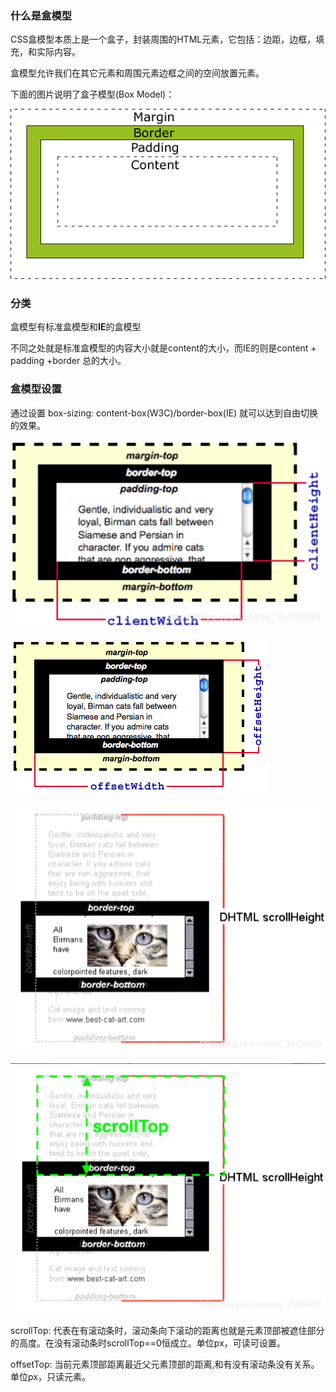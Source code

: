 ### 什么是盒模型

CSS盒模型本质上是一个盒子，封装周围的HTML元素，它包括：边距，边框，填充，和实际内容。

盒模型允许我们在其它元素和周围元素边框之间的空间放置元素。

下面的图片说明了盒子模型(Box Model)：

![box-model](.\img\box-model.gif)



### 分类

盒模型有标准盒模型和**IE**的盒模型

不同之处就是标准盒模型的内容大小就是content的大小，而IE的则是content + padding +border 总的大小。



### 盒模型设置

通过设置 box-sizing: content-box(W3C)/border-box(IE) 就可以达到自由切换的效果。

![dimensions-client](.\img\dimensions-client.png)



![Dimensions-offset](.\img\Dimensions-offset.png)



![demensions-scroll](.\img\demensions-scroll.png)

![scroll-top](.\img\scroll-top.png)

scrollTop: 代表在有滚动条时，滚动条向下滚动的距离也就是元素顶部被遮住部分的高度。在没有滚动条时scrollTop==0恒成立。单位px，可读可设置。

offsetTop: 当前元素顶部距离最近父元素顶部的距离,和有没有滚动条没有关系。单位px，只读元素。